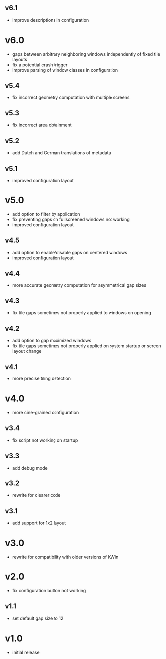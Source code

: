 ## v6.1

- improve descriptions in configuration

# v6.0

- gaps between arbitrary neighboring windows independently of fixed tile layouts
- fix a potential crash trigger
- improve parsing of window classes in configuration

## v5.4

- fix incorrect geometry computation with multiple screens

## v5.3

- fix incorrect area obtainment

## v5.2

- add Dutch and German translations of metadata

## v5.1

- improved configuration layout

# v5.0

- add option to filter by application
- fix preventing gaps on fullscreened windows not working
- improved configuration layout

## v4.5

- add option to enable/disable gaps on centered windows
- improved configuration layout

## v4.4

- more accurate geometry computation for asymmetrical gap sizes

## v4.3

- fix tile gaps sometimes not properly applied to windows on opening

## v4.2

- add option to gap maximized windows
- fix tile gaps sometimes not properly applied on system startup or screen layout change

## v4.1

- more precise tiling detection

# v4.0

- more cine-grained configuration

## v3.4

- fix script not working on startup

## v3.3

- add debug mode

## v3.2

- rewrite for clearer code

## v3.1

- add support for 1x2 layout

# v3.0

- rewrite for compatibility with older versions of KWin

# v2.0

- fix configuration button not working

## v1.1

- set default gap size to 12

# v1.0

- initial release